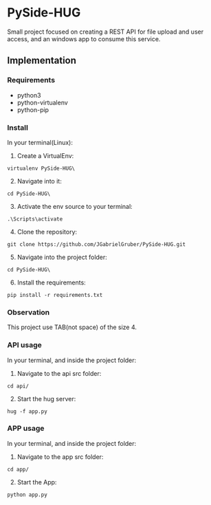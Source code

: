 # PySide-HUG
Small project focused on creating a REST API for file upload and user access, and an windows app to consume this service. 

## Implementation

### Requirements

* python3
* python-virtualenv
* python-pip
### Install

In your terminal(Linux):

1. Create a VirtualEnv:
```
virtualenv PySide-HUG\
```
2. Navigate into it:
```
cd PySide-HUG\
```
3. Activate the env source to your terminal:
```
.\Scripts\activate
```
4. Clone the repository:
```
git clone https://github.com/JGabrielGruber/PySide-HUG.git
```
5. Navigate into the project folder:
```
cd PySide-HUG\
```
6. Install the requirements:
```
pip install -r requirements.txt
```

### Observation
This project use TAB(not space) of the size 4.

### API usage
In your terminal, and inside the project folder:

1. Navigate to the api src folder:
```
cd api/
```
2. Start the hug server:
```
hug -f app.py
```

### APP usage
In your terminal, and inside the project folder:

1. Navigate to the app src folder:
```
cd app/
```
2. Start the App:
```
python app.py
```
